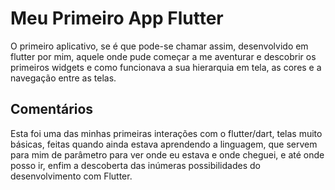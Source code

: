 # Meu Primeiro App Flutter

O primeiro aplicativo, se é que pode-se chamar assim, desenvolvido em flutter por mim, aquele onde pude começar a me aventurar e descobrir os primeiros widgets e como funcionava a sua hierarquia em tela, as cores e a navegação entre as telas.

## Comentários

Esta foi uma das minhas primeiras interações com o flutter/dart, telas muito básicas, feitas quando ainda estava aprendendo a linguagem, que servem para mim de parâmetro para ver onde eu estava e onde cheguei, e até onde posso ir, enfim a descoberta das inúmeras possibilidades do desenvolvimento com Flutter.
